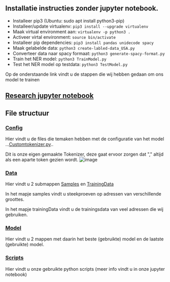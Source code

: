 <!-- # afstudeerproject-ner-spacy -->

## Installatie instructies zonder jupyter notebook.

* Installeer pip3 (Ubuntu: sudo apt install python3-pip)
* Installeer/update virtualenv: ```pip3 install --upgrade virtualenv```
* Maak virtual environment aan: ```virtualenv -p python3 .```
* Activeer virtal environment: ```source bin/activate```
* Installeer pip dependencies: ```pip3 install pandas unidecode spacy```
* Maak gelabelde data: ```python3 create-labled-data_USA.py```
* Converteer data naar spacy formaat: ```python3 generate-spacy-format.py```
* Train het NER model: ```python3 TrainModel.py```
* Test het NER model op testdata: ```python3 TestModel.py```

Op de onderstaande link vindt u de stappen die wij hebben gedaan om ons model te trainen
## [Research jupyter notebook](research.ipynb)




## File structuur
### [Config](config)
Hier vindt u de files die temaken hebben met de configuratie van het model
...[Customtokenizer.py](config/CustomTokenizer.py)..

Dit is onze eigen gemaakte Tokenizer, deze gaat ervoor zorgen dat "," altijd als een aparte token gezien wordt.
![image](https://user-images.githubusercontent.com/43540060/156184112-2586d7ab-17ef-4def-a459-ad47cc875532.png)

### [Data](data)
Hier vindt u 2 submappen [Samples](samples) en [TrainingData](trainingData)

In het mapje samples vindt u steekproeven op adressen van verschillende groottes.

In het mapje trainingData vindt u de trainingsdata van veel adressen die wij gebruiken.

### [Model](model)
Hier vindt u 2 mappen met daarin het beste (gebruikte) model en de laatste (gebruikte) model.  

### [Scripts](scripts)
Hier vindt u onze gebruikte python scripts (meer info vindt u in onze jupyter notebook)


